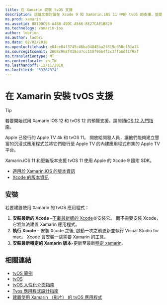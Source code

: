 ```yaml
---
title: 在 Xamarin 安裝 tvOS 支援
description: 這篇文章討論在 Xcode 9 和 Xamarin.iOS 11 中的 tvOS 的支援，並提供簡短的說明，如何開發使用 Xamarin 的 tvOS 應用程式設定的相關資訊。
ms.prod: xamarin
ms.assetid: 0819DC93-A46B-49DC-A566-8E27CAE1B829
ms.technology: xamarin-ios
author: lobrien
ms.author: laobri
ms.date: 02/02/2018
ms.openlocfilehash: e84ce04f3745c46ba94845ba2f815c638cf81a74
ms.sourcegitcommit: 2868c968f418cd7cc110f9664f3c3ffb6df1f9af
ms.translationtype: MT
ms.contentlocale: zh-TW
ms.lasthandoff: 12/11/2018
ms.locfileid: "53267374"
---
```

# <a name="installing-tvos-support-in-xamarin"></a>在 Xamarin 安裝 tvOS 支援

> [!TIP]
> 若要開始試用 Xamarin iOS 12 和 tvOS 12 的預覽支援，請閱讀[iOS 12 入門指南](~/ios/platform/introduction-to-ios12/get-started.md)。

Apple 已發行的 Apple TV 4k 和 tvOS 11。 開放給開發人員，讓他們能夠建立豐富的沉浸式應用程式並將它們發行至 Apple TV 的內建應用程式市集的 Apple TV 平台。

Xamarin.iOS 11 和更新版本支援 tvOS 11 使用 Apple 的 Xcode 9 隨附 SDK。

- [適用於 Xamarin.iOS 的版本資訊](https://docs.microsoft.com/xamarin/ios/release-notes/)
- [Xcode 的版本資訊](https://developer.apple.com/library/content/releasenotes/DeveloperTools/RN-Xcode/Chapters/Introduction.html#//apple_ref/doc/uid/TP40001051-CH1-SW876)

## <a name="installation"></a>安裝

若要建置使用 Xamarin 的 tvOS 應用程式：

1. **安裝最新的 Xcode** –[下載最新版的 Xcode](https://developer.apple.com/xcode/download/)並安裝它。 而不需要安裝 Xcode，它將無法建置 Xamarin 應用程式。 
2. **執行 Xcode** – 安裝 Xcode 之後, 啟動一次之前更新並執行 Visual Studio for mac。 Xcode 會安裝一些需要 Xamarin 的工具。
3. **安裝最新穩定的 Xamarin 版本**-更新至最新[穩定 xamarin](https://github.com/xamarin/recipes/tree/master/Recipes/cross-platform/ide/change_updates_channel)。

## <a name="related-links"></a>相關連結

- [tvOS 範例](https://developer.xamarin.com/samples/tvos/all/)
- [tvOS](https://developer.apple.com/tvos/)
- [tvOS 人性化介面指南](https://developer.apple.com/tvos/human-interface-guidelines/)
- [Tvos 應用程式設計指南](https://developer.apple.com/library/prerelease/tvos/documentation/General/Conceptual/AppleTV_PG/)
- [建置使用 Xamarin （影片） 的 tvOS 應用程式](https://university.xamarin.com/lightninglectures/tvos-with-xamarin)
